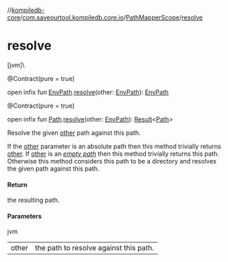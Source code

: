 //[kompiledb-core](../../../index.md)/[com.saveourtool.kompiledb.core.io](../index.md)/[PathMapperScope](index.md)/[resolve](resolve.md)

# resolve

[jvm]\

@Contract(pure = true)

open infix fun [EnvPath](../../com.saveourtool.kompiledb.core/-env-path/index.md).[resolve](resolve.md)(other: [EnvPath](../../com.saveourtool.kompiledb.core/-env-path/index.md)): [EnvPath](../../com.saveourtool.kompiledb.core/-env-path/index.md)

@Contract(pure = true)

open infix fun [Path](https://docs.oracle.com/javase/8/docs/api/java/nio/file/Path.html).[resolve](resolve.md)(other: [EnvPath](../../com.saveourtool.kompiledb.core/-env-path/index.md)): [Result](https://kotlinlang.org/api/latest/jvm/stdlib/kotlin/-result/index.html)&lt;[Path](https://docs.oracle.com/javase/8/docs/api/java/nio/file/Path.html)&gt;

Resolve the given [other](resolve.md) path against this path.

If the [other](resolve.md) parameter is an absolute path then this method trivially returns [other](resolve.md). If [other](resolve.md) is an [*empty path*](../../com.saveourtool.kompiledb.core/-env-path/is-empty.md) then this method trivially returns this path. Otherwise this method considers this path to be a directory and resolves the given path against this path.

#### Return

the resulting path.

#### Parameters

jvm

| | |
|---|---|
| other | the path to resolve against this path. |
